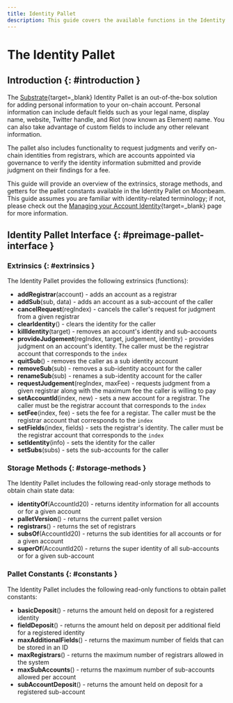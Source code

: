 ```yaml
---
title: Identity Pallet
description: This guide covers the available functions in the Identity Pallet on Moonbeam, which are used to create and manage on-chain identities.
---
```


# The Identity Pallet

## Introduction {: #introduction }

The [Substrate](/learn/platform/technology/#substrate-framework){target=_blank} Identity Pallet is an out-of-the-box solution for adding personal information to your on-chain account. Personal information can include default fields such as your legal name, display name, website, Twitter handle, and Riot (now known as Element) name. You can also take advantage of custom fields to include any other relevant information.

The pallet also includes functionality to request judgments and verify on-chain identities from registrars, which are accounts appointed via governance to verify the identity information submitted and provide judgment on their findings for a fee.

This guide will provide an overview of the extrinsics, storage methods, and getters for the pallet constants available in the Identity Pallet on Moonbeam. This guide assumes you are familiar with identity-related terminology; if not, please check out the [Managing your Account Identity](/learn/features/governance/#opengov){target=_blank} page for more information.

## Identity Pallet Interface {: #preimage-pallet-interface }

### Extrinsics {: #extrinsics }

The Identity Pallet provides the following extrinsics (functions):

- **addRegistrar**(account) - adds an account as a registrar
- **addSub**(sub, data) - adds an account as a sub-account of the caller
- **cancelRequest**(regIndex) - cancels the caller's request for judgment from a given registrar
- **clearIdentity**() - clears the identity for the caller
- **killIdentity**(target) - removes an account's identity and sub-accounts
- **provideJudgement**(regIndex, target, judgement, identity) - provides judgment on an account's identity.  The caller must be the registrar account that corresponds to the `index`
- **quitSub**() - removes the caller as a sub identity account
- **removeSub**(sub) - removes a sub-identity account for the caller
- **renameSub**(sub) - renames a sub-identity account for the caller
- **requestJudgement**(regIndex, maxFee) - requests judgment from a given registrar along with the maximum fee the caller is willing to pay
- **setAccountId**(index, new) - sets a new account for a registrar. The caller must be the registrar account that corresponds to the `index`
- **setFee**(index, fee) - sets the fee for a registar. The caller must be the registrar account that corresponds to the `index`
- **setFields**(index, fields) - sets the registrar's identity. The caller must be the registrar account that corresponds to the `index`
- **setIdentity**(info) - sets the identity for the caller
- **setSubs**(subs) - sets the sub-accounts for the caller

### Storage Methods {: #storage-methods }

The Identity Pallet includes the following read-only storage methods to obtain chain state data:

- **identityOf**(AccountId20) - returns identity information for all accounts or for a given account
- **palletVersion**() - returns the current pallet version
- **registrars**() - returns the set of registrars
- **subsOf**(AccountId20) - returns the sub identities for all accounts or for a given account
- **superOf**(AccountId20) - returns the super identity of all sub-accounts or for a given sub-account

### Pallet Constants {: #constants }

The Identity Pallet includes the following read-only functions to obtain pallet constants:

- **basicDeposit**() - returns the amount held on deposit for a registered identity
- **fieldDeposit**() - returns the amount held on deposit per additional field for a registered identity
- **maxAdditionalFields**() - returns the maximum number of fields that can be stored in an ID
- **maxRegistrars**() - returns the maximum number of registrars allowed in the system
- **maxSubAccounts**() - returns the maximum number of sub-accounts allowed per account
- **subAccountDeposit**() - returns the amount held on deposit for a registered sub-account
